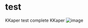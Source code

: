 # test
KKaper  test complete KKaper 
![image](https://user-images.githubusercontent.com/94239373/141653265-ae0adfc2-8105-4e63-97f8-576de79b33e0.png)
